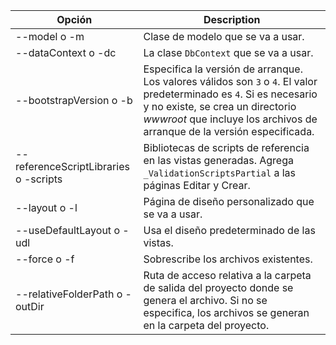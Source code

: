 <!-- Options common to Razor Pages and Controller -->
| Opción               | Description|
| ----------------- | ------------ |
| --model o -m  | Clase de modelo que se va a usar. |
| --dataContext o -dc  | La clase `DbContext` que se va a usar. |
| --bootstrapVersion o -b  | Especifica la versión de arranque. Los valores válidos son `3` o `4`. El valor predeterminado es `4`. Si es necesario y no existe, se crea un directorio *wwwroot* que incluye los archivos de arranque de la versión especificada. |
| --referenceScriptLibraries o -scripts |  Bibliotecas de scripts de referencia en las vistas generadas. Agrega `_ValidationScriptsPartial` a las páginas Editar y Crear. |
| --layout o -l | Página de diseño personalizado que se va a usar. |
| --useDefaultLayout o -udl | Usa el diseño predeterminado de las vistas. |
| --force o -f | Sobrescribe los archivos existentes. |
| --relativeFolderPath o -outDir | Ruta de acceso relativa a la carpeta de salida del proyecto donde se genera el archivo. Si no se especifica, los archivos se generan en la carpeta del proyecto. |